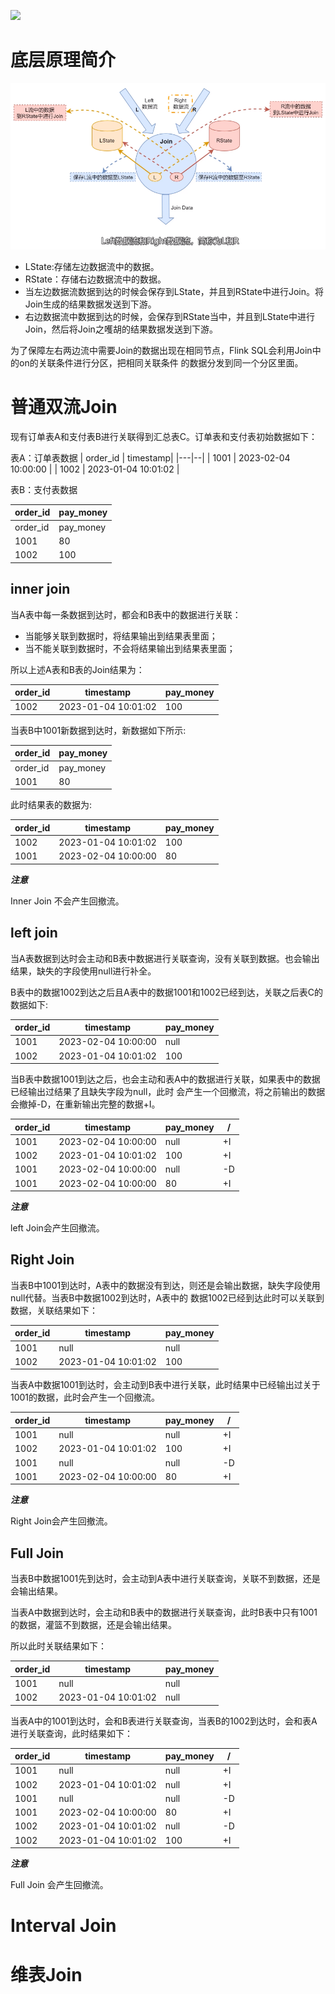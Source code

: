 
<a title="Hits" target="_blank" href="https://github.com/zeekling/hits"><img src="https://hits.b3log.org/zeekling/flink_book.svg"></a></p>

# 底层原理简介

![pic](./flinksql_0001.png)

- LState:存储左边数据流中的数据。
- RState：存储右边数据流中的数据。
- 当左边数据流数据到达的时候会保存到LState，并且到RState中进行Join。将Join生成的结果数据发送到下游。
- 右边数据流中数据到达的时候，会保存到RState当中，并且到LState中进行Join，然后将Join之嚄胡的结果数据发送到下游。


为了保障左右两边流中需要Join的数据出现在相同节点，Flink SQL会利用Join中的on的关联条件进行分区，把相同关联条件
的数据分发到同一个分区里面。



# 普通双流Join 

现有订单表A和支付表B进行关联得到汇总表C。订单表和支付表初始数据如下：

表A：订单表数据
| order_id | timestamp|
|---|--|
|  1001 | 2023-02-04 10:00:00 |
| 1002 | 2023-01-04 10:01:02 |

表B：支付表数据

| order_id |  pay_money |
|---|---|
| order_id |  pay_money |
| 1001 | 80 |
| 1002 | 100 |

## inner join

当A表中每一条数据到达时，都会和B表中的数据进行关联：
- 当能够关联到数据时，将结果输出到结果表里面；
- 当不能关联到数据时，不会将结果输出到结果表里面；

所以上述A表和B表的Join结果为：

| order_id | timestamp | pay_money |
|--- |--- |--- |
| 1002 | 2023-01-04 10:01:02 | 100 |

当表B中1001新数据到达时，新数据如下所示:

| order_id |  pay_money |
|---|---|
| order_id |  pay_money |
| 1001 | 80 |

此时结果表的数据为:

| order_id | timestamp | pay_money |
|--- |--- |--- |
| 1002 | 2023-01-04 10:01:02 | 100 |
| 1001 | 2023-02-04 10:00:00 | 80 |

***注意***

Inner Join 不会产生回撤流。

## left join

当A表数据到达时会主动和B表中数据进行关联查询，没有关联到数据。也会输出结果，缺失的字段使用null进行补全。

B表中的数据1002到达之后且A表中的数据1001和1002已经到达，关联之后表C的数据如下:

| order_id | timestamp | pay_money |
|--- |--- |--- |
| 1001 | 2023-02-04 10:00:00 | null |
| 1002 | 2023-01-04 10:01:02 | 100 |

当B表中数据1001到达之后，也会主动和表A中的数据进行关联，如果表中的数据已经输出过结果了且缺失字段为null，此时
会产生一个回撤流，将之前输出的数据会撤掉-D，在重新输出完整的数据+I。


| order_id | timestamp | pay_money | / | 
|--- |--- |--- |---|
| 1001 | 2023-02-04 10:00:00 | null |  +I|
| 1002 | 2023-01-04 10:01:02 | 100 | +I |
| 1001 | 2023-02-04 10:00:00 | null | -D |
| 1001 | 2023-02-04 10:00:00 | 80 | +I |

***注意***

left Join会产生回撤流。


## Right Join 

当表B中1001到达时，A表中的数据没有到达，则还是会输出数据，缺失字段使用null代替。当表B中数据1002到达时，A表中的
数据1002已经到达此时可以关联到数据，关联结果如下：

| order_id | timestamp | pay_money |
|--- |--- |--- |
| 1001 | null | null |
| 1002 | 2023-01-04 10:01:02 | 100 |

当表A中数据1001到达时，会主动到B表中进行关联，此时结果中已经输出过关于1001的数据，此时会产生一个回撤流。

| order_id | timestamp | pay_money | / |
|--- |--- |--- | ---|
| 1001 | null | null  | +I|
| 1002 | 2023-01-04 10:01:02 | 100 | +I |
| 1001 | null | null | -D |
| 1001 | 2023-02-04 10:00:00 |  80 | +I |

***注意***

Right Join会产生回撤流。

## Full Join

当表B中数据1001先到达时，会主动到A表中进行关联查询，关联不到数据，还是会输出结果。

当表A中数据到达时，会主动和B表中的数据进行关联查询，此时B表中只有1001的数据，灌篮不到数据，还是会输出结果。

所以此时关联结果如下：

| order_id | timestamp | pay_money |
|--- |--- |--- |
| 1001 | null | null |
| 1002 | 2023-01-04 10:01:02 | null |


当表A中的1001到达时，会和B表进行关联查询，当表B的1002到达时，会和表A进行关联查询，此时结果如下：

| order_id | timestamp | pay_money | / |
|--- |--- |--- | ---|
| 1001 | null | null | +I |
| 1002 | 2023-01-04 10:01:02 | null | +I |
| 1001 | null | null | -D |
| 1001 | 2023-02-04 10:00:00 | 80 | +I |
| 1002 | 2023-01-04 10:01:02 | null | -D |
| 1002 | 2023-01-04 10:01:02 | 100 |  +I |

***注意***

Full Join 会产生回撤流。

# Interval Join 




# 维表Join 




